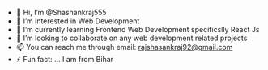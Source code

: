 - 👋 Hi, I’m @Shashankraj555
- 👀 I’m interested in Web Development
- 🌱 I’m currently learning Frontend Web Development specificslly React Js
- 💞️ I’m looking to collaborate on any web development related projects
- 📫 You can reach me through
      email: rajshasankraj92@gmail.com
- ⚡ Fun fact: ... I am from Bihar

<!---
Shashankraj555/Shashankraj555 is a ✨ special ✨ repository because its `README.md` (this file) appears on your GitHub profile.
You can click the Preview link to take a look at your changes.
--->
